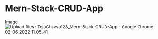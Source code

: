 # Mern-Stack-CRUD-App

Image: 
![Upload files · TejaChavva123_Mern-Stack-CRUD-App - Google Chrome 02-06-2022 11_05_41](https://user-images.githubusercontent.com/83270390/171560134-3248a662-e31e-458b-8b6a-81745ae945f0.png)
